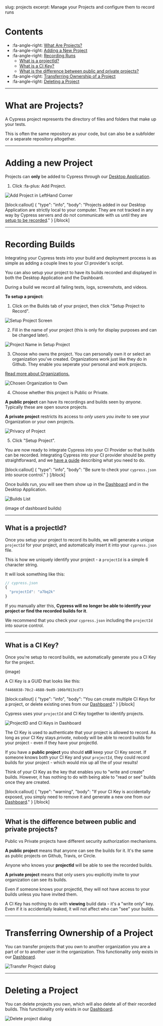 slug: projects
excerpt: Manage your Projects and configure them to record runs

# Contents

- :fa-angle-right: [What Are Projects?](#section-what-are-projects-)
- :fa-angle-right: [Adding a New Project](#section-adding-a-new-project)
- :fa-angle-right: [Recording Runs](#section-recording-runs)
  - [What is a projectId?](#section-what-is-a-projectid-)
  - [What is a CI Key?](#section-what-is-a-ci-key-)
  - [What is the difference between public and private projects?](#section-what-is-the-difference-between-public-and-private-projects-)
- :fa-angle-right: [Transferring Ownership of a Project](#section-transferring-ownership-of-a-project)
- :fa-angle-right: [Deleting a Project](#section-deleting-a-project)

***

# What are Projects?

A Cypress project represents the directory of files and folders that make up your tests.

This is often the same repository as your code, but can also be a subfolder or a separate repository altogether.

***

# Adding a new Project

Projects can **only** be added to Cypress through our [Desktop Application](https://on.cypress.io/guides/installing-and-running).

1. Click :fa-plus: Add Project.

![Add Project in LeftHand Corner](https://cloud.githubusercontent.com/assets/1271364/22699969/fe44c2e4-ed26-11e6-83d0-9baa0f51b15e.png)

[block:callout]
{
  "type": "info",
  "body": "Projects added in our Desktop Application are strictly local to your computer. They are not tracked in any way by Cypress servers and do not communicate with us until they are [setup to be recorded](#section-recording-builds)."
}
[/block]

***

# Recording Builds

Integrating your Cypress tests into your build and deployment process is as simple as adding a couple lines to your CI provider's script.

You can also setup your project to have its builds recorded and displayed in both the Desktop Application and the Dashboard.

During a build we record all failing tests, logs, screenshots, and videos.

**To setup a project:**

1. Click on the Builds tab of your project, then click "Setup Project to Record".

![Setup Project Screen](https://cloud.githubusercontent.com/assets/1271364/22700292/2597d81c-ed28-11e6-8cfa-aa3670605418.png)

2. Fill in the name of your project (this is only for display purposes and can be changed later).

![Project Name in Setup Project](https://cloud.githubusercontent.com/assets/1271364/22700406/9b3bc416-ed28-11e6-995b-297350420cce.png)

3. Choose who owns the project. You can personally own it or select an organization you've created. Organizations work just like they do in Github. They enable you seperate your personal and work projects.

[Read more about Organizations.](https://on.cypress.io/guides/organizations)

![Chosen Organization to Own](https://cloud.githubusercontent.com/assets/1271364/22700579/26353ba6-ed29-11e6-9510-5b7bf4a1cdd2.png)

4. Choose whether this project is Public or Private.

**A public project** can have its recordings and builds seen by *anyone*. Typically these are open source projects.

**A private project** restricts its access to *only users you invite* to see your Organization or your own projects.

![Privacy of Project](https://cloud.githubusercontent.com/assets/1271364/22700720/8d539c24-ed29-11e6-97a4-915f008c17db.png)

5. Click "Setup Project".

You are now ready to integrate Cypress into your CI Provider so that builds can be recorded. Integrating Cypress into your CI provider should be pretty straightforward, and we [have a guide](https://on.cypress.io/guides/continuous-integration) describing what you need to do.

[block:callout]
{
  "type": "info",
  "body": "Be sure to check your `cypress.json` into source control."
}
[/block]

Once builds run, you will see them show up in the [Dashboard](https://on.cypress.io/dashboard) and in the Desktop Application.

![Builds List](https://cloud.githubusercontent.com/assets/1271364/22701577/fab631d0-ed2b-11e6-8ee1-f57a89013658.png)

(image of dashboard builds)

***

## What is a projectId?

Once you setup your project to record its builds, we will generate a unique `projectId` for your project, and automatically insert it into your `cypress.json` file.

This is how we uniquely identify your project - a `projectId` is a simple 6 character string.

It will look something like this:

```javascript
// cypress.json
{
  "projectId": "a7bq2k"
}
```

If you manually alter this, **Cypress will no longer be able to identify your project or find the recorded builds for it**.

We recommend that you check your `cypress.json` including the `projectId` into source control.

***

## What is a CI Key?

Once you're setup to record builds, we automatically generate you a CI Key for the project.

(image)

A CI Key is a GUID that looks like this:

```shell
f4466038-70c2-4688-9ed9-106bf013cd73
```

[block:callout]
{
  "type": "info",
  "body": "You can create multiple CI Keys for a project, or delete existing ones from our [Dashboard](https://on.cypress.io/dashboard)."
}
[/block]

Cypress uses your `projectId` and CI Key together to identify projects.

![ProjectID and CI Keys in Dashboard](https://cloud.githubusercontent.com/assets/1271364/22709269/3f6d912c-ed47-11e6-87b1-5792ff322541.png)

The CI Key is used to authenticate that your project is allowed to record. As long as your CI Key stays *private*, nobody will be able to record builds for your project - even if they have your projectId.

If you have a **public project** you should **still** keep your CI Key secret. If someone knows both your CI Key and your `projectId`, they could record builds for your project - which would mix up all the of your results!

Think of your CI Key as the key that enables you to "write and create" builds. However, it has nothing to do with being able to "read or see" builds once they are created.

[block:callout]
{
  "type": "warning",
  "body": "If your CI Key is accidentally exposed, you simply need to remove it and generate a new one from our [Dashboard](https://on.cypress.io/dashboard)."
}
[/block]

***

## What is the difference between public and private projects?

Public vs Private projects have different security authorization mechanisms.

**A public project** means that anyone can see the builds for it. It's the same as public projects on Github, Travis, or Circle.

Anyone who knows your **projectId** will be able to see the recorded builds.

**A private project** means that only users you explicitly invite to your organization can see its builds.

Even if someone knows your projectId, they will not have access to your builds unless you have invited them.

A CI Key has nothing to do with **viewing** build data - it's a "write only" key. Even if it is accidentally leaked, it will not affect who can "see" your builds.

***

# Transferring Ownership of a Project

You can transfer projects that you own to another organization you are a part of or to another user in the organization. This functionality only exists in our [Dashboard](https://on.cypress.io/dashboard).

![Transfer Project dialog](https://cloud.githubusercontent.com/assets/1271364/22708695/440f4e5c-ed45-11e6-9a98-8f91b67871a3.png)

***

# Deleting a Project

You can delete projects you own, which will also delete all of their recorded builds. This functionality only exists in our [Dashboard](https://on.cypress.io/dashboard).

![Delete project dialog](https://cloud.githubusercontent.com/assets/1271364/22708770/89f3080a-ed45-11e6-820e-7a8880fb0c20.png)
